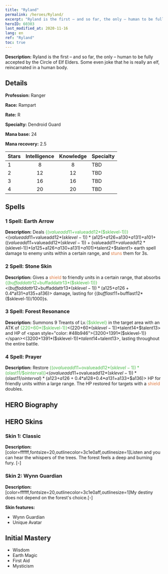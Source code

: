 ```yaml
---
title: "Ryland"
permalink: /heroes/Ryland/
excerpt: "Ryland is the first – and so far, the only – human to be fully accepted by the Circle of Elf Elders. Some even joke that he is really an elf, reincarnated in a human body. "
heroID: 60303
last_modified_at: 2020-11-16
lang: en
ref: "Ryland"
toc: true
---
```

 **Description:** Ryland is the first – and so far, the only – human to be fully accepted by the Circle of Elf Elders. Some even joke that he is really an elf, reincarnated in a human body. 
## Details
 **Profession:** Ranger

 **Race:** Rampart

 **Rate:** R

 **Specialty:** Dendroid Guard

 **Mana base:** 24

 **Mana recovery:** 2.5


  | Stars   |  Intelligence  |    Knowledge   |      Specialty     |
  |---------|:---------------:|:---------------:|--------------------|
  |    1    | 8 | 8 | TBD |
  |    2    | 12 | 12 | TBD |
  |    3    | 16 | 16 | TBD |
  |    4    | 20 | 20 | TBD |

## Spells
### 1 Spell: Earth Arrow
 **Description:** Deals <span style="color: #48b946">{($valueadd11+$valueadd12*($sklevel-1))}</span><($valueadd11+$valueadd12*($sklevel-1))*($a125+$a126+$a130+$a131)+$a101+(($valueadd11+$valueadd12*($sklevel-1))+($valueadd11+$valueadd12*($sklevel-1))*($a125+$a126+$a130+$a131)+$a101)*$talent2+$talent1> earth spell damage to enemy units within a certain range, and <span style="color: #e07c44">stuns</span> them for 3s.

### 2 Spell: Stone Skin
 **Description:** Gives a <span style="color: #e07c44">shield</span> to friendly units in a certain range, that absorbs <span style="color: #48b946">{($buffaddattr12+$buffaddattr13*($sklevel-1))}</span><($buffaddattr12+$buffaddattr13*($sklevel-1))*($a125+$a126+0.4*$a131+$a135+$a136)> damage, lasting for {($bufflast11+$bufflast12*($sklevel-1))/1000}s.

### 3 Spell: Forest Resonance
 **Description:** Summons 9 Treants of Lv.<span style="color: #48b946">{$sklevel}</span> in the target area with an ATK of <span style="color: #48b946">{220+60*($sklevel-1)}</span><(220+60*($sklevel-1))*$talent14+$talent13> and HP of <span style="color: #48b946">{3200+1391*($sklevel-1)}</span><(3200+1391*($sklevel-1))*$talent14+$talent13>, lasting throughout the entire battle.

### 4 Spell: Prayer
 **Description:** Restore <span style="color: #48b946">{($ovalueadd11+$ovalueadd12*($sklevel-1))*($olast11/$ointerval)}</span><($ovalueadd11+$ovalueadd12*($sklevel-1))*($olast11/$ointerval)*($a123+$a126+0.4*$a128+0.4*$a131+$a133+$a136)> HP for friendly units within a large range. The HP restored for targets with a <span style="color: #e07c44">shield</span> doubles.


## HERO Biography

## HERO Skins
### Skin 1: **Classic**

 **Description:** [color=ffffff,fontsize=20,outlinecolor=3c1e0aff,outlinesize=1]Listen and you can hear the whispers of the trees. The forest feels a deep and burning fury. [-]


### Skin 2: **Wynn Guardian**

 **Description:** [color=ffffff,fontsize=20,outlinecolor=3c1e0aff,outlinesize=1]My destiny does not depend on the forest's choice.[-]

 **Skin features:** 

   - Wynn Guardian
   - Unique Avatar


## Initial Mastery
   - Wisdom
   - Earth Magic
   - First Aid
   - Mysticism
